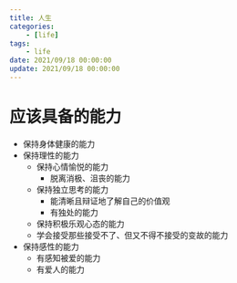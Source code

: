 ```yaml
---
title: 人生
categories: 
	- [life]
tags:
	- life
date: 2021/09/18 00:00:00
update: 2021/09/18 00:00:00
---
```


# 应该具备的能力

- 保持身体健康的能力
- 保持理性的能力
  - 保持心情愉悦的能力
    - 脱离消极、沮丧的能力
  - 保持独立思考的能力
    - 能清晰且辩证地了解自己的价值观
    - 有独处的能力
  - 保持积极乐观心态的能力
  - 学会接受那些接受不了、但又不得不接受的变故的能力
- 保持感性的能力
  - 有感知被爱的能力
  - 有爱人的能力

